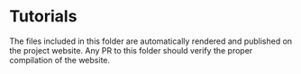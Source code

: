 # Tutorials

The files included in this folder are automatically rendered and published on the project website. Any PR to this folder should verify the proper compilation of the website.

